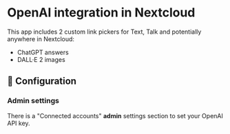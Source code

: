 # OpenAI integration in Nextcloud

This app includes 2 custom link pickers for Text, Talk and potentially anywhere in Nextcloud:
* ChatGPT answers
* DALL·E 2 images

## 🔧 Configuration

### Admin settings

There is a "Connected accounts" **admin** settings section to set your OpenAI API key.
